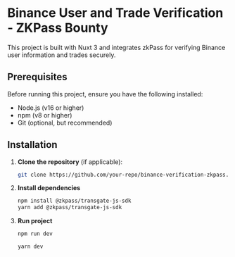 # Binance User and Trade Verification - ZKPass Bounty

This project is built with Nuxt 3 and integrates zkPass for verifying Binance user information and trades securely.

## Prerequisites

Before running this project, ensure you have the following installed:

- Node.js (v16 or higher)
- npm (v8 or higher)
- Git (optional, but recommended)

## Installation

1. **Clone the repository** (if applicable):
   ```bash
   git clone https://github.com/your-repo/binance-verification-zkpass.git

2.  **Install dependencies**
    ```bash
    npm install @zkpass/transgate-js-sdk
    yarn add @zkpass/transgate-js-sdk

3. **Run project**
    ```bash
    npm run dev
    
    yarn dev